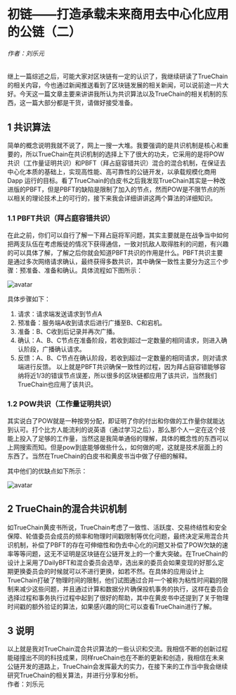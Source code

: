 # 初链——打造承载未来商用去中心化应用的公链（二）
###### 作者：刘乐元
继上一篇综述之后，可能大家对区块链有一定的认识了，我继续研读了TrueChain的相关内容，今也通过新闻推送看到了区块链发展的相关新闻，可以说前途一片大好。今天这一篇文章主要来讲讲我所认为共识算法以及TrueChain的相关机制的东西，这一篇大部分都是干货，请做好接受准备。
## 1 共识算法
简单的概念说明我就不说了，网上一搜一大堆。我要强调的是共识机制是核心和重要的，所以TrueChain在共识机制的选择上下了很大的功夫，它采用的是将POW共识（工作量证明共识）和PBFT（拜占庭容错共识）混合的混合机制，在保证去中心化本质的基础上，实现高性能、高可靠性的公链开发，以承载规模化商用 Dapp 运行的目标。看了TrueChain的白皮书之后我发现TrueChain其实是一种改进版的PBFT，但是PBFT的缺陷是限制了加入的节点，然而POW是不限节点的所以相关的理论技术上的可行的，接下来我会详细讲讲这两个算法的详细知识。
### 1.1 PBFT共识（拜占庭容错共识）
在此之前，你们可以自行了解一下拜占庭将军问题，其实主要就是在战争当中如何把两支队伍在考虑叛徒的情况下获得通信，一致对抗敌人取得胜利的问题，有兴趣的可以具体了解，了解之后你就会知道PBFT共识的作用是什么。PBFT共识主要是通过多次网络请求确认，最终获得多数共识，其中确保一致性主要分为这三个步骤：预准备、准备和确认。具体流程如下图所示：

![avatar](https://github.com/truechain/wiki/blob/master/analysis/truechain-consensus-core/img/1.1.png)

具体步骤如下：
1. 请求：请求端发送请求到节点A
2. 预准备：服务端A收到请求后进行广播至B、C和宕机。
3. 准备：B、C收到后记录并再次广播。
4. 确认：A、B、C节点在准备阶段，若收到超过一定数量的相同请求，则进入确认阶段，广播确认请求。
5. 反馈：A、B、C节点在确认阶段，若收到超过一定数量的相同请求，则对请求端进行反馈。
以上就是PBFT共识确保一致性的过程，因为拜占庭容错能够容纳将近1/3的错误节点误差，所以很多的区块链都应用了该共识，当然我们TrueChain也应用了该共识。
### 1.2 POW共识（工作量证明共识）
其实说白了POW就是一种按劳分配，即证明了你的付出和你做的工作量你就能达到认可。打个比方人能流利的说英语（通过学习之后），那么那个人一定在这个技能上投入了足够的工作量，当然这是我简单通俗的理解，具体的概念性的东西可以上网搜索而知。但是pow到底能够做些什么，如何做的呢，这就是技术层面上的东西了。当然在TrueChain的白皮书和黄皮书当中做了仔细的解释。

其中他们的优缺点如下所示：

![avatar](https://github.com/truechain/wiki/blob/master/analysis/truechain-consensus-core/img/1.2.png)

## 2 TrueChain的混合共识机制
如TrueChain黄皮书所说，TrueChain考虑了一致性、活跃度、交易终结性和安全保障、轮值委员会成员的频率和物理时间戳限制等优化问题，最终决定采用混合共识机制，补偿了PBFT的存在可伸缩性和伪去中心化的问题又补偿了POW欠缺的速率等等问题，这无不证明是区块链在公链开发上的一个重大突破。在TrueChain的设计上采用了DailyBFT和混合委员会选举，选出来的委员会如果变现的好那么定期更换委员会的时候就可以不进行更换，如若不然。在具体的应用设计上TrueChain打破了物理时间的限制，他们试图通过合并一个被称为粘性时间戳的限制来减少这些问题，并且通过计算和数据分片确保投机事务的执行，这样在委员会选择过程和事务执行过程中起到了很好的帮助，其中在黄皮书中还提到了关于物理时间戳的额外验证的算法，如果感兴趣的同仁可以查看TrueChain进行了解。
## 3 说明
以上就是我对TrueChain混合共识算法的一些认识和交流。我相信不断的创新过程能碰撞出不同的科技成果，同样rueChain也在不断的更新和创造，我相信在未来公链开发的道路上，TrueChain会发挥最大的实力，在接下来的工作当中我会继续研究TrueChain的相关算法，并进行分享和分析。                                                                 
作者：刘乐元
